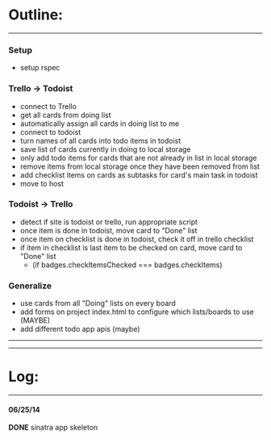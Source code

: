 # Outline:
---------

### Setup
- setup rspec 

### Trello -> Todoist
- connect to Trello
- get all cards from doing list
- automatically assign all cards in doing list to me
- connect to todoist
- turn names of all cards into todo items in todoist
- save list of cards currently in doing to local storage
- only add todo items for cards that are not already in list in local storage
- remove items from local storage once they have been removed from list
- add checklist items on cards as subtasks for card's main task in todoist
- move to host

### Todoist -> Trello 
- detect if site is todoist or trello, run appropriate script
- once item is done in todoist, move card to "Done" list
- once item on checklist is done in todoist, check it off in trello checklist
- if item in checklist is last item to be checked on card, move card to "Done" list
  - (if badges.checkItemsChecked === badges.checkItems) 

### Generalize 
- use cards from all "Doing" lists on every board
- add forms on project index.html to configure which lists/boards to use (MAYBE)
- add different todo app apis (maybe)


_______________________________________________________________________________
_______________________________________________________________________________

# Log:
---------

#### 06/25/14 
__DONE__ sinatra app skeleton

